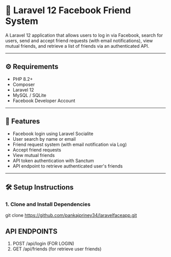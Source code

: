 # 📘 Laravel 12 Facebook Friend System

A Laravel 12 application that allows users to log in via Facebook, search for users, send and accept friend requests (with email notifications), view mutual friends, and retrieve a list of friends via an authenticated API.

---

## ⚙️ Requirements

- PHP 8.2+
- Composer
- Laravel 12
- MySQL / SQLite
- Facebook Developer Account

---

## 🚀 Features

-  Facebook login using Laravel Socialite
-  User search by name or email
-  Friend request system (with email notification via Log)
-  Accept friend requests
-  View mutual friends
-  API token authentication with Sanctum
-  API endpoint to retrieve authenticated user's friends

---

## 🛠️ Setup Instructions

### 1. Clone and Install Dependencies

git clone https://github.com/pankajpriney34/laravelfaceapp.git


## API ENDPOINTS
1. POST /api/login (FOR LOGIN)
2. GET /api/friends (for retrieve user friends)